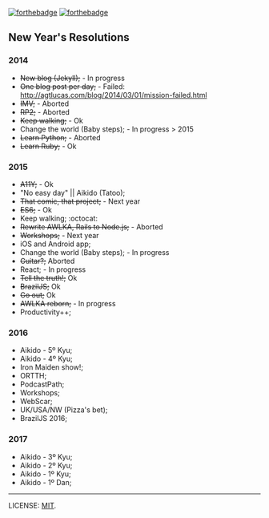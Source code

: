 [![forthebadge](http://forthebadge.com/images/badges/uses-badges.svg)](http://forthebadge.com) [![forthebadge](http://forthebadge.com/images/badges/uses-git.svg)](http://forthebadge.com)

## New Year's Resolutions

### 2014

* ~~New blog (Jekyll);~~ - In progress
* ~~One blog post per day;~~ - Failed: http://agtlucas.com/blog/2014/03/01/mission-failed.html
* ~~IMV;~~ - Aborted
* ~~RP2;~~ - Aborted
* ~~Keep walking;~~ - Ok
* Change the world (Baby steps); - In progress > 2015
* ~~Learn Python;~~ - Aborted
* ~~Learn Ruby;~~ - Ok

### 2015

* ~~A11Y;~~ - Ok
* "No easy day" || Aikido (Tatoo);
* ~~That comic, that project;~~ - Next year
* ~~ES6;~~ - Ok
* Keep walking; :octocat:
* ~~Rewrite AWLKA, Rails to Node.js;~~ - Aborted
* ~~Workshops;~~ - Next year
* iOS and Android app;
* Change the world (Baby steps); - In progress
* ~~Guitar?;~~ Aborted
* React; - In progress
* ~~Tell the truth!;~~ Ok
* ~~BrazilJS;~~ Ok
* ~~Go out;~~ Ok
* ~~AWLKA reborn;~~ - In progress
* Productivity++;

### 2016

* Aikido - 5º Kyu;
* Aikido - 4º Kyu;
* Iron Maiden show!;
* ORTTH;
* PodcastPath;
* Workshops;
* WebScar;
* UK/USA/NW (Pizza's bet);
* BrazilJS 2016;

### 2017

* Aikido - 3º Kyu;
* Aikido - 2º Kyu;
* Aikido - 1º Kyu;
* Aikido - 1º Dan;

---

LICENSE: [MIT](http://mit.lucas.ninja).
